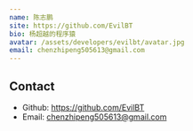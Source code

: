 ```yaml
---
name: 陈志鹏
site: https://github.com/EvilBT
bio: 杨超越的程序猿
avatar: /assets/developers/evilbt/avatar.jpg
email: chenzhipeng505613@gmail.com
---
```


## Contact

- Github: <https://github.com/EvilBT>
- Email: <chenzhipeng505613@gmail.com>